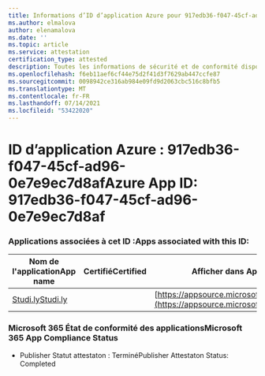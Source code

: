 ```yaml
---
title: Informations d’ID d’application Azure pour 917edb36-f047-45cf-ad96-0e7e9ec7d8af
ms.author: elmalova
author: elenamalova
ms.date: ''
ms.topic: article
ms.service: attestation
certification_type: attested
description: Toutes les informations de sécurité et de conformité disponibles pour 917edb36-f047-45cf-ad96-0e7e9ec7d8af.
ms.openlocfilehash: f6eb11aef6cf44e75d2f41d3f7629ab447ccfe87
ms.sourcegitcommit: 0098942ce316ab984e09fd9d2063cbc516c8bfb5
ms.translationtype: MT
ms.contentlocale: fr-FR
ms.lasthandoff: 07/14/2021
ms.locfileid: "53422020"
---
```

# <a name="azure-app-id-917edb36-f047-45cf-ad96-0e7e9ec7d8af"></a><span data-ttu-id="5478b-103">ID d’application Azure : 917edb36-f047-45cf-ad96-0e7e9ec7d8af</span><span class="sxs-lookup"><span data-stu-id="5478b-103">Azure App ID: 917edb36-f047-45cf-ad96-0e7e9ec7d8af</span></span>


### <a name="apps-associated-with-this-id"></a><span data-ttu-id="5478b-104">Applications associées à cet ID :</span><span class="sxs-lookup"><span data-stu-id="5478b-104">Apps associated with this ID:</span></span>
| <span data-ttu-id="5478b-105">**Nom de l'application**</span><span class="sxs-lookup"><span data-stu-id="5478b-105">**App name**</span></span> | <span data-ttu-id="5478b-106">**Certifié**</span><span class="sxs-lookup"><span data-stu-id="5478b-106">**Certified**</span></span> | <span data-ttu-id="5478b-107">**Afficher dans AppSource**</span><span class="sxs-lookup"><span data-stu-id="5478b-107">**View in AppSource**</span></span> |
|-|-|-|
| [<span data-ttu-id="5478b-108">Studi.ly</span><span class="sxs-lookup"><span data-stu-id="5478b-108">Studi.ly</span></span>](https://docs.microsoft.com/en-us/microsoft-365-app-certification/forward/WA200001668) |  | [https://appsource.microsoft.com/product/office/WA200001668](https://appsource.microsoft.com/product/office/WA200001668) |

### <a name="microsoft-365-app-compliance-status"></a><span data-ttu-id="5478b-109">Microsoft 365 État de conformité des applications</span><span class="sxs-lookup"><span data-stu-id="5478b-109">Microsoft 365 App Compliance Status</span></span>
- <span data-ttu-id="5478b-110">Publisher Statut attestaton : Terminé</span><span class="sxs-lookup"><span data-stu-id="5478b-110">Publisher Attestaton Status: Completed</span></span>
